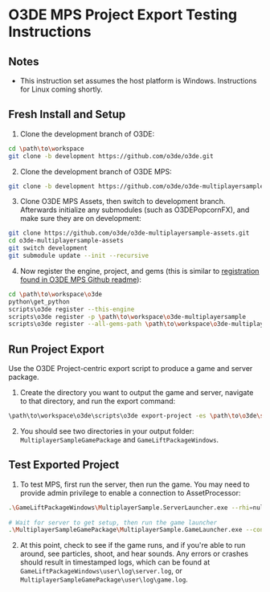 # O3DE MPS Project Export Testing Instructions

## Notes

* This instruction set assumes the host platform is Windows. Instructions for Linux coming shortly.

## Fresh Install and Setup
1. Clone the development branch of O3DE:
```bash
cd \path\to\workspace
git clone -b development https://github.com/o3de/o3de.git 
```
2. Clone the development branch of O3DE MPS:
```bash
git clone -b development https://github.com/o3de/o3de-multiplayersample.git
```
3. Clone O3DE MPS Assets, then switch to development branch. Afterwards initialize any submodules (such as O3DEPopcornFX), and make sure they are on development:
```bash
git clone https://github.com/o3de/o3de-multiplayersample-assets.git
cd o3de-multiplayersample-assets
git switch development
git submodule update --init --recursive
```
4. Now register the engine, project, and gems (this is similar to [registration found in O3DE MPS Github readme](https://github.com/o3de/o3de-multiplayersample/blob/MPSProjectExportTestingInstructions/README.md#step-2-register-the-engine-the-project-and-the-gems)):
```bash
cd \path\to\workspace\o3de
python\get_python
scripts\o3de register --this-engine
scripts\o3de register -p \path\to\workspace\o3de-multiplayersample
scripts\o3de register --all-gems-path \path\to\workspace\o3de-multiplayersample-assets\Gems
```

## Run Project Export
Use the O3DE Project-centric export script to produce a game and server package. 

1. Create the directory you want to output the game and server, navigate to that directory, and run the export command:
```bash
\path\to\workspace\o3de\scripts\o3de export-project -es \path\to\o3de\scripts\o3de\ExportScripts\export_standalone_monolithic_project_centric.py -pp \path\to\o3de-multiplayersample -out \full\path\to\output -cfg release -a zip -nounified -gpfp launch_client.cfg -spfp launch_client.cfg -code -assets -ll INFO -sl \path\to\o3de-multiplayersample\AssetBundling\SeedLists\BasePopcornFxSeedList.seed -sl \path\to\o3de-multiplayersample\AssetBundling\SeedLists\GameSeedList.seed -sl \path\to\o3de-multiplayersample\AssetBundling\SeedLists\VFXSeedList.seed 
```

2. You should see two directories in your output folder: `MultiplayerSampleGamePackage` and `GameLiftPackageWindows`.

## Test Exported Project
1. To test MPS, first run the server, then run the game. You may need to provide admin privilege to enable a connection to AssetProcessor:
```bash
.\GameLiftPackageWindows\MultiplayerSample.ServerLauncher.exe --rhi=null -NullRenderer --console-command-file=launch_server.cfg --net_udpDefaultTimeoutMs=20000
 
# Wait for server to get setup, then run the game launcher
.\MultiplayerSampleGamePackage\MultiplayerSample.GameLauncher.exe --connect=127.0.0.1 --net_udpDefaultTimeoutMs=20000
```

2. At this point, check to see if the game runs, and if you're able to run around, see particles, shoot, and hear sounds. Any errors or crashes should result in timestamped logs, which can be found at `GameLiftPackageWindows\user\log\server.log`, or `MultiplayerSampleGamePackage\user\log\game.log`.
